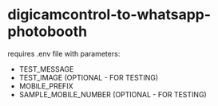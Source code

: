 # digicamcontrol-to-whatsapp-photobooth
requires .env file with parameters:
- TEST_MESSAGE
- TEST_IMAGE (OPTIONAL - FOR TESTING)
- MOBILE_PREFIX
- SAMPLE_MOBILE_NUMBER (OPTIONAL - FOR TESTING)
